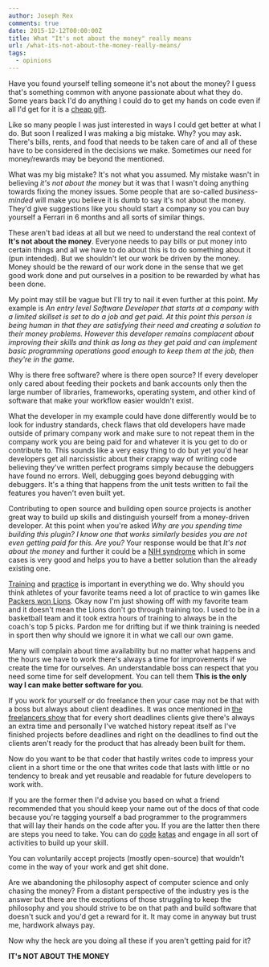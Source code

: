 ```yaml
---
author: Joseph Rex
comments: true
date: 2015-12-12T00:00:00Z
title: What "It's not about the money" really means
url: /what-its-not-about-the-money-really-means/
tags:
  - opinions
---
```


Have you found yourself telling someone it's not about the money? I guess that's something common with anyone passionate about what they do. Some years back I'd do anything I could do to get my hands on code even if all I'd get for it is a [cheap gift][1].
<!--more-->

Like so many people I was just interested in ways I could get better at what I do. But soon I realized I was making a big mistake. Why? you may ask. There's bills, rents, and food that needs to be taken care of and all of these have to be considered in the decisions we make. Sometimes our need for money/rewards may be beyond the mentioned.

What was my big mistake? It's not what you assumed. My mistake wasn't in believing *it's not about the money* but it was that I wasn't doing anything towards fixing the money issues. Some people that are so-called *business-minded* will make you believe it is dumb to say it's not about the money. They'd give suggestions like you should start a company so you can buy yourself a Ferrari in 6 months and all sorts of similar things.

These aren't bad ideas at all but we need to understand the real context of **It's not about the money**. Everyone needs to pay bills or put money into certain things and all we have to do about this is to do something about it (pun intended). But we shouldn't let our work be driven by the money. Money should be the reward of our work done in the sense that we get good work done and put ourselves in a position to be rewarded by what has been done.

My point may still be vague but I'll try to nail it even further at this point. My example is *An entry level Software Developer that starts at a company with a limited skillset is set to do a job and get paid. At this point this person is being human in that they are satisfying their need and creating a solution to their money problems. However this developer remains complacent about improving their skills and think as long as they get paid and can implement basic programming operations good enough to keep them at the job, then they're in the game.*

Why is there free software? where is there open source? If every developer only cared about feeding their pockets and bank accounts only then the large number of libraries, frameworks, operating system, and other kind of software that make your workflow easier wouldn't exist.

What the developer in my example could have done differently would be to look for industry standards, check flaws that old developers have made outside of primary company work and make sure to not repeat them in the company work you are being paid for and whatever it is you get to do or contribute to. This sounds like a very easy thing to do but yet you'd hear developers get all narcissistic about their crappy way of writing code believing they've written perfect programs simply because the debuggers have found no errors. Well, debugging goes beyond debugging with debuggers. It's a thing that happens from the unit tests written to fail the features you haven't even built yet.

Contributing to open source and building open source projects is another great way to build up skills and distinguish yourself from a money-driven developer. At this point when you're asked *Why are you spending time building this plugin? I know one that works similarly besides you are not even getting paid for this. Are you?* Your response would be that *It's not about the money* and further it could be a [NIH syndrome][2] which in some cases is very good and helps you to have a better solution than the already existing one.

[Training][3] and [practice][4] is important in everything we do. Why should you think athletes of your favorite teams need a lot of practice to win games like [Packers won Lions][5]. Okay now I'm just showing off with my favorite team and it doesn't mean the Lions don't go through training too. I used to be in a basketball team and it took extra hours of training to always be in the coach's top 5 picks. Pardon me for drifting but if we think training is needed in sport then why should we ignore it in what we call our own game.

Many will complain about time availability but no matter what happens and the hours we have to work there's always a time for improvements if we create the time for ourselves. An understandable boss can respect that you need some time for self development. You can tell them **This is the only way I can make better software for you**.

If you work for yourself or do freelance then your case may not be that with a boss but always about client deadlines. It was once mentioned in [the freelancers show][6] that for every short deadlines clients give there's always an extra time and personally I've watched history repeat itself as I've finished projects before deadlines and right on the deadlines to find out the clients aren't ready for the product that has already been built for them.

Now do you want to be that coder that hastily writes code to impress your client in a short time or the one that writes code that lasts with little or no tendency to break and yet reusable and readable for future developers to work with.

If you are the former then I'd advise you based on what a friend recommended that you should keep your name out of the docs of that code because you're tagging yourself a bad programmer to the programmers that will lay their hands on the code after you. If you are the latter then there are steps you need to take. You can do [code][7] [katas][8] and engage in all sort of activities to build up your skill.

You can voluntarily accept projects (mostly open-source) that wouldn't come in the way of your work and get shit done.

Are we abandoning the philosophy aspect of computer science and only chasing the money? From a distant perspective of the industry yes is the answer but there are the exceptions of those struggling to keep the philosophy and you should strive to be on that path and build software that doesn't suck and you'd get a reward for it. It may come in anyway but trust me, hardwork always pay.

Now why the heck are you doing all these if you aren't getting paid for it?

**IT's NOT ABOUT THE MONEY**

[1]: http://www.totally-funky.co.uk/gift-guide/silly-gifts
[2]: https://en.wikipedia.org/wiki/Not_invented_here
[3]: https://codility.com/programmers/
[4]: https://sites.google.com/site/steveyegge2/practicing-programming
[5]: http://www.nfl.com/gamecenter/2015120300/2015/REG13/packers@lions#menu=gameinfo%7CcontentId%3A0ap3000000598071&tab=recap
[6]: https://devchat.tv/freelancers
[7]: http://codekata.com/
[8]: http://exorcism.io/
